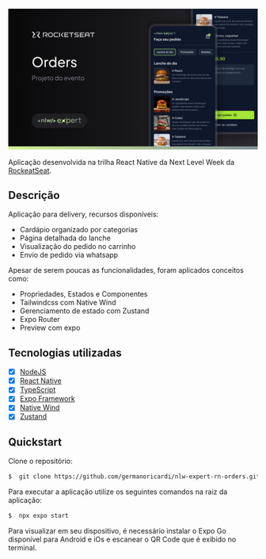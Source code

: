 ![Capa da aplicação](./app-cover.png)

Aplicação desenvolvida na trilha React Native da Next Level Week da [RockeatSeat](https://rocketseat.com.br/?utm_source=aluno&utm_medium=germano-ricardi&utm_campaign=dev_fullstack).

## Descrição  

Aplicação para delivery, recursos disponíveis:
*   Cardápio organizado por categorias
*   Página detalhada do lanche
*   Visualização do pedido no carrinho
*   Envio de pedido via whatsapp

Apesar de serem poucas as funcionalidades, foram aplicados conceitos como:
*   Propriedades, Estados e Componentes
*   Tailwindcss com Native Wind
*   Gerenciamento de estado com Zustand
*   Expo Router
*   Preview com expo

## Tecnologias utilizadas

* [x] [NodeJS](https://nodejs.org/en)
* [x] [React Native](https://reactnative.dev)
* [x] [TypeScript](https://www.typescriptlang.org)
* [x] [Expo Framework](https://expo.dev)
* [x] [Native Wind](https://www.nativewind.dev)
* [x] [Zustand](https://zustand-demo.pmnd.rs)

## Quickstart
Clone o repositório:
```sh
$  git clone https://github.com/germanoricardi/nlw-expert-rn-orders.git
```

Para executar a aplicação utilize os seguintes comandos na raiz da aplicação:
```sh
$  npx expo start
```

Para visualizar em seu dispositivo, é necessário instalar o Expo Go disponível para Android e iOs e escanear o QR Code que é exibido no terminal.